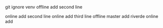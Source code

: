 git ignore venv
offline add second line

online add second line
online add third line
offline master add 
riverde online add 

